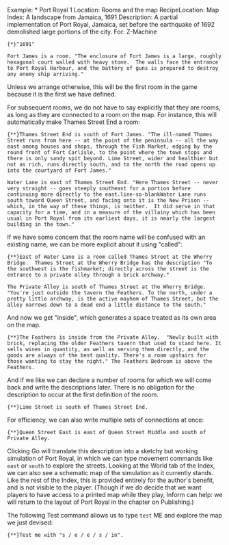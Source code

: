 Example: * Port Royal 1
Location: Rooms and the map
RecipeLocation: Map
Index: A landscape from Jamaica, 1691
Description: A partial implementation of Port Royal, Jamaica, set before the earthquake of 1692 demolished large portions of the city.
For: Z-Machine

  

``` inform7
{*}"1691"

Fort James is a room. "The enclosure of Fort James is a large, roughly hexagonal court walled with heavy stone.  The walls face the entrance to Port Royal Harbour, and the battery of guns is prepared to destroy any enemy ship arriving."
```

  
Unless we arrange otherwise, this will be the first room in the game because it is the first we have defined.

  
For subsequent rooms, we do not have to say explicitly that they are rooms, as long as they are connected to a room on the map. For instance, this will automatically make Thames Street End a room:

  

``` inform7
{**}Thames Street End is south of Fort James. "The ill-named Thames Street runs from here -- at the point of the peninsula -- all the way east among houses and shops, through the Fish Market, edging by the round front of Fort Carlisle, to the point where the town stops and there is only sandy spit beyond. Lime Street, wider and healthier but not as rich, runs directly south, and to the north the road opens up into the courtyard of Fort James."

Water Lane is east of Thames Street End. "Here Thames Street -- never very straight -- goes steeply southeast for a portion before continuing more directly to the east.line-so-blankWater Lane runs south toward Queen Street, and facing onto it is the New Prison -- which, in the way of these things, is neither.  It did serve in that capacity for a time, and in a measure of the villainy which has been usual in Port Royal from its earliest days, it is nearly the largest building in the town."
```

  
If we have some concern that the room name will be confused with an existing name, we can be more explicit about it using "called":

  

``` inform7
{**}East of Water Lane is a room called Thames Street at the Wherry Bridge.  Thames Street at the Wherry Bridge has the description "To the southwest is the fishmarket; directly across the street is the entrance to a private alley through a brick archway."

The Private Alley is south of Thames Street at the Wherry Bridge. "You're just outside the tavern the Feathers. To the north, under a pretty little archway, is the active mayhem of Thames Street, but the alley narrows down to a dead end a little distance to the south."
```

  
And now we get "inside", which generates a space treated as its own area on the map.

  

``` inform7
{**}The Feathers is inside from the Private Alley.  "Newly built with brick, replacing the older Feathers tavern that used to stand here. It sells wines in quantity, as well as serving them directly, and the goods are always of the best quality. There's a room upstairs for those wanting to stay the night." The Feathers Bedroom is above the Feathers.
```

  
And if we like we can declare a number of rooms for which we will come back and write the descriptions later. There is no obligation for the description to occur at the first definition of the room.

  

``` inform7
{**}Lime Street is south of Thames Street End.
```

  
For efficiency, we can also write multiple sets of connections at once:

  

``` inform7
{**}Queen Street East is east of Queen Street Middle and south of Private Alley.
```

  
Clicking Go will translate this description into a sketchy but working simulation of Port Royal, in which we can type movement commands like ``east`` or ``south`` to explore the streets. Looking at the World tab of the Index, we can also see a schematic map of the simulation as it currently stands. Like the rest of the Index, this is provided entirely for the author's benefit, and is not visible to the player. (Though if we do decide that we want players to have access to a printed map while they play, Inform can help: we will return to the layout of Port Royal in the chapter on Publishing.)

  
The following Test command allows us to type ``test`` ME and explore the map we just devised:

  

``` inform7
{**}Test me with "s / e / e / s / in".
```

